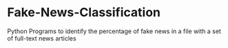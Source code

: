 # Fake-News-Classification
 Python Programs to identify the percentage of fake news in a file with a set of full-text news articles
